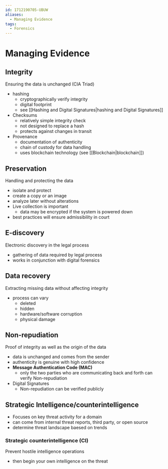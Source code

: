 ```yaml
---
id: 1712190705-UBUW
aliases:
  - Managing Evidence
tags:
  - Forensics
---
```


# Managing Evidence

## Integrity 
Ensuring the data is unchanged (CIA Triad) 
- hashing 
    - cryptographically verify integrity 
    - digital footprint 
    - see [[Hashing and Digital Signatures|hashing and Digital Signatures]]
- Checksums 
    - relatively simple integrity check
    - not designed to replace a hash
    - protects against changes in transit
- Provenance
    - documentation of authenticity 
    - chain of custody for data handling 
    - uses blockchain technology (see [[Blockchain|blockchain]])

## Preservation 
Handling and protecting the data 
- isolate and protect 
- create a copy or an image 
- analyze later without alterations 
- Live collection is important
    - data may be encrypted if the system is powered down 
- best practices will ensure admissibility in court 

##  E-discovery
Electronic discovery in the legal process 
- gathering of data required by legal process
- works in conjunction with digital forensics 

## Data recovery 
Extracting missing data without affecting integrity 
- process can vary 
    - deleted
    - hidden
    - hardware/software corruption
    - physical damage 

## Non-repudiation
Proof of integrity as well as the origin of the data 
- data is unchanged and comes from the sender 
- authenticity is genuine with high confidence 
- **Message Authentication Code (MAC)**
    - only the two parties who are communicating back and forth can verify Non-repudiation
- Digital Signatures
    - Non-repudiation can be verified publicly 

## Strategic Intelligence/counterintelligence
- Focuses on key threat activity for a domain 
- can come from internal threat reports, third party, or open source 
- determine threat landscape baesed on trends
### Strategic counterintelligence (CI) 
Prevent hostile intelligence operations
- then begin your own intelligence on the threat
